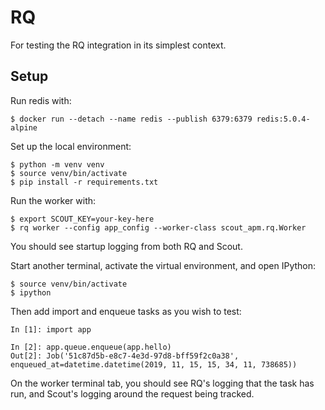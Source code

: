 RQ
==

For testing the RQ integration in its simplest context.

Setup
-----

Run redis with:

```
$ docker run --detach --name redis --publish 6379:6379 redis:5.0.4-alpine
```

Set up the local environment:

```
$ python -m venv venv
$ source venv/bin/activate
$ pip install -r requirements.txt
```

Run the worker with:

```
$ export SCOUT_KEY=your-key-here
$ rq worker --config app_config --worker-class scout_apm.rq.Worker
```

You should see startup logging from both RQ and Scout.

Start another terminal, activate the virtual environment, and open IPython:

```
$ source venv/bin/activate
$ ipython
```

Then add import and enqueue tasks as you wish to test:

```
In [1]: import app

In [2]: app.queue.enqueue(app.hello)
Out[2]: Job('51c87d5b-e8c7-4e3d-97d8-bff59f2c0a38', enqueued_at=datetime.datetime(2019, 11, 15, 15, 34, 11, 738685))
```

On the worker terminal tab, you should see RQ's logging that the task has run,
and Scout's logging around the request being tracked.
